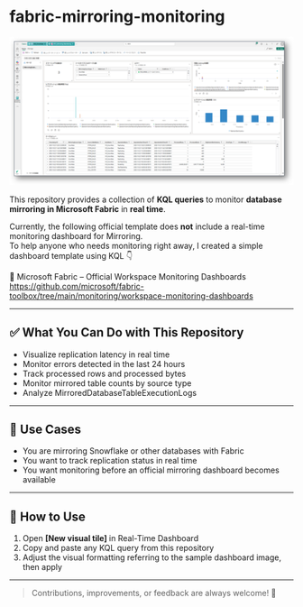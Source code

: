 # fabric-mirroring-monitoring

![Mirroring Monitoring Dashboard](image/dashboard.png)



This repository provides a collection of **KQL queries** to monitor **database mirroring in Microsoft Fabric** in **real time**.

Currently, the following official template does **not** include a real-time monitoring dashboard for Mirroring.  
To help anyone who needs monitoring right away, I created a simple dashboard template using KQL 👇

🔗 Microsoft Fabric – Official Workspace Monitoring Dashboards  
https://github.com/microsoft/fabric-toolbox/tree/main/monitoring/workspace-monitoring-dashboards

---

## ✅ What You Can Do with This Repository

- Visualize replication latency in real time
- Monitor errors detected in the last 24 hours
- Track processed rows and processed bytes
- Monitor mirrored table counts by source type
- Analyze MirroredDatabaseTableExecutionLogs

---

## 📌 Use Cases

- You are mirroring Snowflake or other databases with Fabric
- You want to track replication status in real time
- You want monitoring before an official mirroring dashboard becomes available

---

## 🚀 How to Use

1. Open **[New visual tile]** in Real-Time Dashboard  
2. Copy and paste any KQL query from this repository  
3. Adjust the visual formatting referring to the sample dashboard image, then apply

---

> Contributions, improvements, or feedback are always welcome! 🚀
